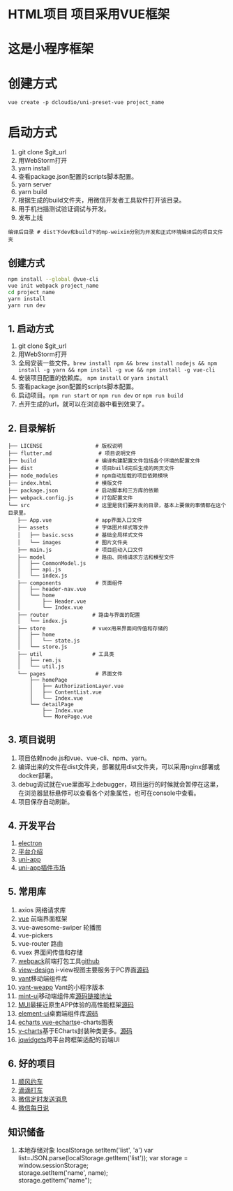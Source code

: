 # HTML项目 项目采用VUE框架
# 这是小程序框架    
# 创建方式
`vue create -p dcloudio/uni-preset-vue project_name`
# 启动方式
1. git clone $git_url
2. 用WebStorm打开
3. yarn install
4. 查看package.json配置的scripts脚本配置。
5. yarn server
6. yarn build
7. 根据生成的build文件夹，用微信开发者工具软件打开该目录。
8. 用手机扫描测试验证调试与开发。
9. 发布上线

```
编译后目录 # dist下dev和build下的mp-weixin分别为开发和正式环境编译后的项目文件夹
```

## 创建方式
```bash
npm install --global @vue-cli
vue init webpack project_name
cd project_name
yarn install
yarn run dev
```
## 1. 启动方式
1. git clone $git_url
2. 用WebStorm打开
3. 全局安装一些文件。`brew install npm && brew install nodejs && npm install -g yarn && npm install -g vue && npm install -g vue-cli`
4. 安装项目配置的依赖库。 `npm install` or `yarn install`  
5. 查看package.json配置的scripts脚本配置。
5. 启动项目。`npm run start` or `npm run dev` or `npm run build`
6. 点开生成的url，就可以在浏览器中看到效果了。

## 2. 目录解析
```shell
├── LICENSE                 # 版权说明
├── flutter.md               # 项目说明文件
├── build                   # 编译构建配置文件包括各个环境的配置文件
├── dist                    # 项目build完后生成的网页文件
├── node_modules	        # npm自动加载的项目依赖模块
├── index.html              # 模版文件
├── package.json            # 启动脚本和三方库的依赖
├── webpack.config.js       # 打包配置文件
└── src                     # 这里是我们要开发的目录，基本上要做的事情都在这个目录里。
   ├── App.vue              # app界面入口文件
   ├── assets               # 字体图片样式等文件
   │   ├── basic.scss       # 基础全局样式文件
   │   └── images           # 图片文件夹
   ├── main.js              # 项目启动入口文件
   ├── model                # 路由、网络请求方法和模型文件
   │   ├── CommonModel.js
   │   ├── api.js
   │   └── index.js
   ├── components           # 页面组件
   │   ├── header-nav.vue
   │   └── home
   │       ├── Header.vue
   │       └── Index.vue
   ├── router              # 路由与界面的配置
   │   └── index.js
   ├── store               # vuex用来界面间传值和存储的
   │   ├── home
   │   │   └── state.js
   │   └── store.js
   ├── util                # 工具类
   │   ├── rem.js
   │   └── util.js
   └── pages                # 界面文件
       ├── homePage
       │   ├── AuthorizationLayer.vue
       │   ├── ContentList.vue
       │   └── Index.vue
       └── detailPage
           ├── Index.vue
           └── MorePage.vue
```
## 3. 项目说明
1. 项目依赖node.js和vue、vue-cli、npm、yarn。
2. 编译出来的文件在dist文件夹，部署就用dist文件夹，可以采用nginx部署或docker部署。
3. debug调试就在vue里面写上debugger，项目运行的时候就会暂停在这里，在浏览器鼠标悬停可以查看各个对象属性，也可在console中查看。
4. 项目保存自动刷新。
## 4. 开发平台
1. [electron](https://www.electronjs.org)
2. [平台介绍](https://ask.dcloud.net.cn/docs)
1. [uni-app](https://uniapp.dcloud.io)
2. [uni-app插件市场](https://ext.dcloud.net.cn)
## 5. 常用库
1. axios 网络请求库
2. [vue](https://cn.vuejs.org) 前端界面框架
3. vue-awesome-swiper 轮播图
4. vue-pickers 
5. vue-router 路由
6. vuex  界面间传值和存储
7. [webpack](https://webpack.js.org)前端打包工具[github](https://github.com/webpack/webpack)
8. [view-design](https://iviewui.com) i-view视图主要服务于PC界面[源码](https://github.com/iview/iview)
9. [vant](https://youzan.github.io/vant/#/zh-CN)移动端组件库
10. [vant-weapp](https://youzan.github.io/vant-weapp/#/intro) Vant的小程序版本
11. [mint-ui](http://mint-ui.github.io/#!/zh-cn)移动端组件库[源码](https://github.com/ElemeFE/mint-ui)[链接地址](http://elemefe.github.io/mint-ui/#/)
12. [MUI](https://dev.dcloud.net.cn/mui)最接近原生APP体验的高性能框架[源码](https://github.com/dcloudio/mui)
13. [element-ui](https://element.eleme.cn/#/zh-CN)桌面端组件库[源码](https://github.com/ElemeFE/element)
14. [echarts vue-echarts](https://github.com/ecomfe/vue-echarts)e-charts图表
15. [v-charts](https://v-charts.js.org)基于ECharts封装种类更多。[源码](https://github.com/ElemeFE/v-charts)
16. [jqwidgets](https://www.jqwidgets.com/vue/)跨平台跨框架适配的前端UI
## 6. 好的项目
1. [顺风约车](https://github.com/chengzhx76/service-mpvue-mini/)
2. [滴滴打车](https://github.com/QinZhen001/didi)
3. [微信定时发送消息](https://github.com/Mcbai/WeChat-bot)
4. [微信每日说](https://github.com/gengchen528/wechatBot)
## 知识储备
1. 本地存储对象
localStorage.setItem('list', 'a')
var list=JSON.parse(localStorage.getItem('list'));
var storage = window.sessionStorage;  
storage.setItem('name', name);  
storage.getItem("name");  
